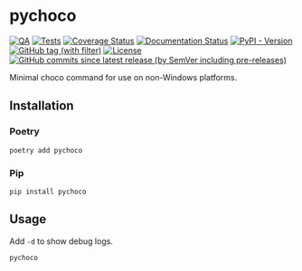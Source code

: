 # pychoco

[![QA](https://github.com/Tatsh/pychoco/actions/workflows/qa.yml/badge.svg)](https://github.com/Tatsh/pychoco/actions/workflows/qa.yml)
[![Tests](https://github.com/Tatsh/pychoco/actions/workflows/tests.yml/badge.svg)](https://github.com/Tatsh/pychoco/actions/workflows/tests.yml)
[![Coverage Status](https://coveralls.io/repos/github/Tatsh/pychoco/badge.svg?branch=master)](https://coveralls.io/github/Tatsh/pychoco?branch=master)
[![Documentation Status](https://readthedocs.org/projects/pychoco/badge/?version=latest)](https://chocolatey-choco.readthedocs.org/?badge=latest)
[![PyPI - Version](https://img.shields.io/pypi/v/chocolatey-choco)](https://pypi.org/project/chocolatey-choco/)
[![GitHub tag (with filter)](https://img.shields.io/github/v/tag/Tatsh/pychoco)](https://github.com/Tatsh/pychoco/tags)
[![License](https://img.shields.io/github/license/Tatsh/pychoco)](https://github.com/Tatsh/pychoco/blob/master/LICENSE.txt)
[![GitHub commits since latest release (by SemVer including pre-releases)](https://img.shields.io/github/commits-since/Tatsh/pychoco/v0.1.3/master)](https://github.com/Tatsh/pychoco/compare/v0.1.3...master)

Minimal choco command for use on non-Windows platforms.

## Installation

### Poetry

```shell
poetry add pychoco
```

### Pip

```shell
pip install pychoco
```

## Usage

Add `-d` to show debug logs.

```shell
pychoco
```
